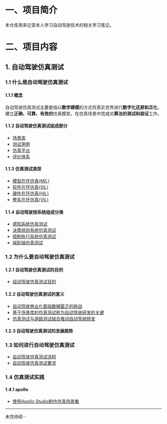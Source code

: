 # 一、项目简介

本仓库用来记录本人学习自动驾驶技术的相关学习笔记。

# 二、项目内容

## 1. 自动驾驶仿真测试

### 1.1 什么是自动驾驶仿真测试

#### 1.1.1 概念

自动驾驶仿真测试主要是指以**数学建模**的方式将真实世界进行**数字化还原和泛化**，建立**正确、可靠、有效的**仿真模型，在仿真场景中完成对**算法的测试和验证**工作。

#### 1.1.2 自动驾驶仿真测试组成部分

- [场景库](autopilot_sim_test/scene_lib_intro.md)
- [测试用例](autopilot_sim_test/test_case_intro.md)
- [仿真平台](autopilot_sim_test/sim_platform_intro.md)
- [评价体系](autopilot_sim_test/evaluation_system_intro.md)

#### 1.1.3 仿真测试类型
- [模型在环仿真(MIL)](autopilot_sim_test/mil_intro.md)
- [软件在环仿真(SIL)](autopilot_sim_test/sil_intro.md)
- [硬件在环仿真(HIL)](autopilot_sim_test/hil_intro.md)
- [整车在环仿真(VIL)](autopilot_sim_test/vil_intro.md)

#### 1.1.4 自动驾驶按系统组成分类

- [感知系统仿真测试](autopilot_sim_test/perception_system_sim_test.md)
- [决策规划系统仿真测试]()
- [控制执行系统仿真测试]()
- [端到端仿真测试]()

### 1.2 为什么要自动驾驶仿真测试


#### 1.2.1 自动驾驶仿真测试的目的

- [自动驾驶仿真测试目的](autopilot_sim_test/autopiolt_sim_test_purpose.md)

#### 1.2.2 自动驾驶仿真测试的意义

- [自动驾驶商业化面临数据匮乏的挑战]()
- [基于场景库的仿真测试称为自动驾驶研发的关键]()
- [仿真测试与道路测试结合推动自动驾驶研发]()

#### 1.2.3 自动驾驶仿真测试的发展趋势

### 1.3 如何进行自动驾驶仿真测试

- [自动驾驶仿真测试流程](autopilot_sim_test/autopilot_sim_test_process.md)
- [自动驾驶仿真测试要求](autopilot_sim_test/autopilot_sim_test_req.md)

### 1.4 仿真测试实践

#### 1.4.1 apollo
- [使用Apollo Studio制作仿真场景集](autopilot_sim_test/apollo/using_apollo_to_make_simulation_scene_sets.md)

****
未完待续···